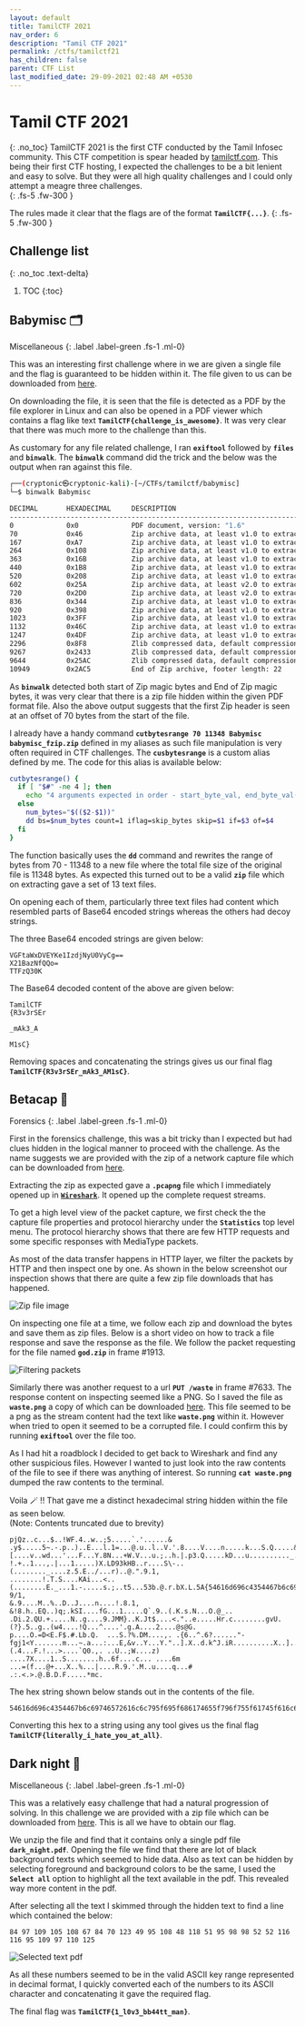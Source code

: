 ```yaml
---
layout: default
title: TamilCTF 2021
nav_order: 6
description: "Tamil CTF 2021"
permalink: /ctfs/tamilctf21
has_children: false
parent: CTF List
last_modified_date: 29-09-2021 02:48 AM +0530
---
```


# Tamil CTF 2021
{: .no_toc}
TamilCTF 2021 is the first CTF conducted by the Tamil Infosec community. This CTF competition is spear headed
by [tamilctf.com][1]. This being their first CTF hosting, I expected the challenges to be a bit lenient and 
easy to solve. But they were all high quality challenges and I could only attempt a meagre three challenges.   
{: .fs-5 .fw-300 }

The rules made it clear that the flags are of the format **`TamilCTF{...}`**.
{: .fs-5 .fw-300 }

## Challenge list
{: .no_toc .text-delta}

1. TOC
{:toc}


## Babymisc 🗂
Miscellaneous
{: .label .label-green .fs-1 .ml-0}

This was an interesting first challenge where in we are given a single file and the flag is guaranteed to be 
hidden within it. The file given to us can be downloaded from [here][2].  

On downloading the file, it is seen that the file is detected as a PDF by the file explorer in Linux and can also
be opened in a PDF viewer which contains a flag like text **`TamilCTF{challenge_is_awesome}`**. It was very clear
that there was much more to the challenge than this.  

As customary for any file related challenge, I ran **`exiftool`** followed by **`files`** and **`binwalk`**. The
**`binwalk`** command did the trick and the below was the output when ran against this file.  
```sh
┌──(cryptonic㉿cryptonic-kali)-[~/CTFs/tamilctf/babymisc]
└─$ binwalk Babymisc 

DECIMAL       HEXADECIMAL     DESCRIPTION
--------------------------------------------------------------------------------
0             0x0             PDF document, version: "1.6"
70            0x46            Zip archive data, at least v1.0 to extract, compressed size: 29, uncompressed size: 29, name: 10.pdf.txt
167           0xA7            Zip archive data, at least v1.0 to extract, compressed size: 29, uncompressed size: 29, name: 11.pdf.txt
264           0x108           Zip archive data, at least v1.0 to extract, compressed size: 31, uncompressed size: 31, name: 12.pdf.txt
363           0x16B           Zip archive data, at least v1.0 to extract, compressed size: 9, uncompressed size: 9, name: 13.pdf.txt
440           0x1B8           Zip archive data, at least v1.0 to extract, compressed size: 13, uncompressed size: 13, name: 1.pdf.txt
520           0x208           Zip archive data, at least v1.0 to extract, compressed size: 15, uncompressed size: 15, name: 2.pdf.txt
602           0x25A           Zip archive data, at least v2.0 to extract, compressed size: 51, uncompressed size: 54, name: 3.pdf.txt
720           0x2D0           Zip archive data, at least v2.0 to extract, compressed size: 49, uncompressed size: 52, name: 4.pdf.txt
836           0x344           Zip archive data, at least v1.0 to extract, compressed size: 17, uncompressed size: 17, name: 5.pdf.txt
920           0x398           Zip archive data, at least v1.0 to extract, compressed size: 36, uncompressed size: 36, name: 6.pdf.txt
1023          0x3FF           Zip archive data, at least v1.0 to extract, compressed size: 42, uncompressed size: 42, name: 7.pdf.txt
1132          0x46C           Zip archive data, at least v1.0 to extract, compressed size: 48, uncompressed size: 48, name: 8.pdf.txt
1247          0x4DF           Zip archive data, at least v1.0 to extract, compressed size: 13, uncompressed size: 13, name: 9.pdf.txt
2296          0x8F8           Zlib compressed data, default compression
9267          0x2433          Zlib compressed data, default compression
9644          0x25AC          Zlib compressed data, default compression
10949         0x2AC5          End of Zip archive, footer length: 22
```  

As **`binwalk`** detected both start of Zip magic bytes and End of Zip magic bytes, it was very clear that there is 
a zip file hidden within the given PDF format file. Also the above output suggests that the first Zip header is seen
at an offset of 70 bytes from the start of the file.  

I already have a handy command **`cutbytesrange 70 11348 Babymisc babymisc_fzip.zip`** defined in my aliases as such
file manipulation is very often required in CTF challenges. The **`cusbytesrange`** is a custom alias defined by me.
The code for this alias is available below:
```sh
cutbytesrange() {
  if [ "$#" -ne 4 ]; then
    echo "4 arguments expected in order - start_byte_val, end_byte_val(excluding), input_file, op_file"
  else
    num_bytes="$(($2-$1))"
    dd bs=$num_bytes count=1 iflag=skip_bytes skip=$1 if=$3 of=$4
  fi
}
```  

The function basically uses the **`dd`** command and rewrites the range of bytes from 70 - 11348 to a new file where
the total file size of the original file is 11348 bytes. As expected this turned out to be a valid **`zip`** file 
which on extracting gave a set of 13 text files.  

On opening each of them, particularly three text files had content which resembled parts of Base64 encoded strings 
whereas the others had decoy strings.  

The three Base64 encoded strings are given below:  
```text
VGFtaWxDVEYKe1IzdjNyU0VyCg==
X21BazNfQQo=
TTFzQ30K
```  

The Base64 decoded content of the above are given below: 
```text
TamilCTF
{R3v3rSEr

_mAk3_A

M1sC}
```  

Removing spaces and concatenating the strings gives us our final flag **`TamilCTF{R3v3rSEr_mAk3_AM1sC}`**.  


## Betacap 🦈
Forensics
{: .label .label-green .fs-1 .ml-0}

First in the forensics challenge, this was a bit tricky than I expected but had clues hidden in the
logical manner to proceed with the challenge. As the name suggests we are provided with the zip of
a network capture file which can be downloaded from [here][3].  

Extracting the zip as expected gave a **`.pcapng`** file which I immediately opened up in 
[**`Wireshark`**][4]. It opened up the complete request streams.  

To get a high level view of the packet capture, we first check the the capture file properties and
protocol hierarchy under the **`Statistics`** top level menu. The protocol hierarchy shows that there
are few HTTP requests and some specific responses with MediaType packets.  

As most of the data transfer happens in HTTP layer, we filter the packets by HTTP and then inspect one
by one. As shown in the below screenshot our inspection shows that there are quite a few zip file downloads
that has happened.  

![Zip file image][5]

On inspecting one file at a time, we follow each zip and download the bytes and save them as zip files. Below
is a short video on how to track a file response and save the response as the file. We follow the packet
requesting for the file named **`god.zip`** in frame #1913.  

![Filtering packets][6]  

Similarly there was another request to a url **`PUT /waste`** in frame #7633. The response content on inspecting
seemed like a PNG. So I saved the file as **`waste.png`** a copy of which can be downloaded [here][7]. This file
seemed to be a png as the stream content had the text like **`waste.png`** within it. However when tried to open
it seemed to be a corrupted file. I could confirm this by running **`exiftool`** over the file too.  

As I had hit a roadblock I decided to get back to Wireshark and find any other suspicious files. However I wanted
to just look into the raw contents of the file to see if there was anything of interest. So running **`cat waste.png`**
dumped the raw contents to the terminal.  

Voila 🪄 !! That gave me a distinct hexadecimal string hidden within the file as seen below.  
(Note: Contents truncated due to brevity)  
```text
pjQz..c...$..!WF.4..w..;5.....`.'......&
.y$.....5~.-.p..)..E...l.1=...@.u..l..V.'.8....V....n.....k...S.Q.....&..........z.N..[....v..wd...'...F...Y.8N...+W.V...u.;..h.|.p3.Q.....kD...u.........._..}..@3....2.tB..G.N.D.....5.n.+6[B."^h.....F7.9...mp4$.Ep.6..F...O...!.N...W..Sn......]..b..9=...8...s....W	!.+..1...,.|...1.....)X.LD93kHB..r....S\-..(........_....z.5.E../...r)..@.".9.1,
........!.T.S....KAi...<..(........E._...1.-.....s.;..t5...53b.@.r.bX.L.5A{54616d696c4354467b6c69746572616c6c795f695f686174655f796f755f61745f616c6c7d0a}....6..y...L1....GFh.S.@.r.bX.L\q.`....Oq'...uE.....".4DZr.bX.L|....,.EaU.h..Ff..o.....O..R.!
9/1,
&.9....M..%..D..J....n....!.8.1,
&!8.h..EQ..)q;.kSI....fG...1.....Q`.9..(.K.s.N...O.@_..	.Di.2.QU.+.....N..g....9.JMM}..K.Jt$....<."..e.....Hr.c........gvU.(?}.5..g..(w4....!Q...^....'.g.A....2....@s@G.	p....O.=D<E.F$.#.Lb.Q.	...S.?%.DM....,. .{6..^.6?......"-fgj1<Y.......m...~.a...:...E,&v..Y...Y."..].X..d.k^J.iR..........X..].....p.i...G..(.4...F.!...>....`Q0.,. ..U..;W....z)	....7X....1..S........h..6f....c... ....6m
...=(f...@+...X..%...|....R.9.'.M..u....q...#
.:.<.>.@.B.D.F.....*mc.
```  

The hex string shown below stands out in the contents of the file.
```text
54616d696c4354467b6c69746572616c6c795f695f686174655f796f755f61745f616c6c7d0a
```

Converting this hex to a string using any tool gives us the final flag **`TamilCTF{literally_i_hate_you_at_all}`**.  


## Dark night 🦇
Miscellaneous
{: .label .label-green .fs-1 .ml-0}

This was a relatively easy challenge that had a natural progression of solving. In this challenge we are provided
with a zip file which can be downloaded from [here][8]. This is all we have to obtain our flag.  

We unzip the file and find that it contains only a single pdf file **`dark_night.pdf`**. Opening the file we
find that there are lot of black background texts which seemed to hide data. Also as text can be hidden by
selecting foreground and background colors to be the same, I used the **`Select all`** option to highlight all the
text available in the pdf. This revealed way more content in the pdf.  

After selecting all the text I skimmed through the hidden text to find a line which contained the below:  
```text
84 97 109 105 108 67 84 70 123 49 95 108 48 118 51 95 98 98 52 52 116 116 95 109 97 110 125
```  

![Selected text pdf][9]  

As all these numbers seemed to be in the valid ASCII key range represented in decimal format, I quickly converted 
each of the numbers to its ASCII character and concatenating it gave the required flag.  

The final flag was **`TamilCTF{1_l0v3_bb44tt_man}`**.


[1]: https://tamilctf.com/
[2]: https://mega.nz/file/BtwVwQ4C#zOKDQkVZMrwXJPq629vTE4ngwdQl21YJMUOc3b2Vf6I
[3]: https://mega.nz/file/AkxnjAiJ#Qn5ftyG-vwcFM4MuhkvGH15E1etVq9iCtDHarAF2mvA
[4]: ../ctftools/wireshark
[5]: https://gcdn.pbrd.co/images/cy2qgQeeNYep.png?o=1
[6]: https://gcdn.pbrd.co/images/0EawEE1tqYWd.gif?o=1
[7]: https://mega.nz/file/d8gGDIIA#n9YLPtxzyZbwoN8yboZoNmTiyTFn-tglZXCe_mBwgaM
[8]: https://mega.nz/file/805GkSiZ#8ZZc936VgLRNImF9jHsWaiAAzJqZYQB3QDtk6eNCB6E
[9]: https://gcdn.pbrd.co/images/x5s6pDvonNsf.png?o=1